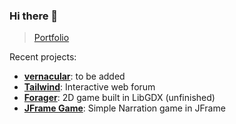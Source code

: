 ### Hi there 👋

> [Portfolio](https://portfolio-ruihuang.vercel.app/)

Recent projects: 
- **[vernacular](https://github.com/RuiQiHuang1832/vernacular)**: to be added
- **[Tailwind](https://github.com/RuiQiHuang1832/RuiWebApp)**: Interactive web forum
- **[Forager](https://github.com/RuiQiHuang1832/Forager)**: 2D game built in LibGDX (unfinished)
- **[JFrame Game](https://github.com/RuiQiHuang1832/textbasedGame)**: Simple Narration game in JFrame

<!--
**RuiQiHuang1832/RuiQiHuang1832** is a ✨ _special_ ✨ repository because its `README.md` (this file) appears on your GitHub profile.

Here are some ideas to get you started:

- 🔭 I’m currently working on ...
- 🌱 I’m currently learning ...
- 👯 I’m looking to collaborate on ...
- 🤔 I’m looking for help with ...
- 💬 Ask me about ...
- 📫 How to reach me: ...
- 😄 Pronouns: ...
- ⚡ Fun fact: ...
-->
